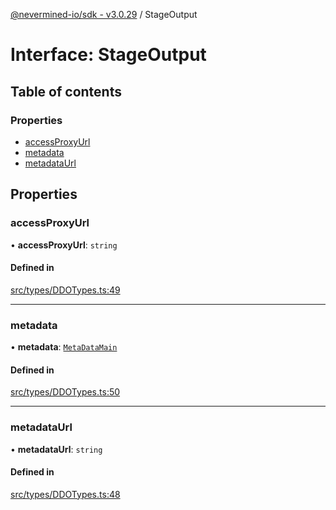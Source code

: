 [@nevermined-io/sdk - v3.0.29](../code-reference.md) / StageOutput

# Interface: StageOutput

## Table of contents

### Properties

- [accessProxyUrl](StageOutput.md#accessproxyurl)
- [metadata](StageOutput.md#metadata)
- [metadataUrl](StageOutput.md#metadataurl)

## Properties

### accessProxyUrl

• **accessProxyUrl**: `string`

#### Defined in

[src/types/DDOTypes.ts:49](https://github.com/nevermined-io/sdk-js/blob/aa372ff7727c3133a77ceb37ce1a89e86306d2c3/src/types/DDOTypes.ts#L49)

---

### metadata

• **metadata**: [`MetaDataMain`](MetaDataMain.md)

#### Defined in

[src/types/DDOTypes.ts:50](https://github.com/nevermined-io/sdk-js/blob/aa372ff7727c3133a77ceb37ce1a89e86306d2c3/src/types/DDOTypes.ts#L50)

---

### metadataUrl

• **metadataUrl**: `string`

#### Defined in

[src/types/DDOTypes.ts:48](https://github.com/nevermined-io/sdk-js/blob/aa372ff7727c3133a77ceb37ce1a89e86306d2c3/src/types/DDOTypes.ts#L48)
